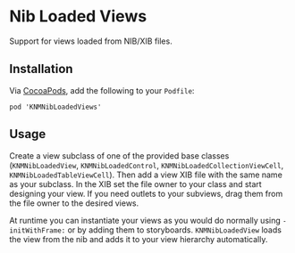 Nib Loaded Views
================

Support for views loaded from NIB/XIB files.

## Installation

Via [CocoaPods](http://cocoapods.org), add the following to your `Podfile`:

    pod 'KNMNibLoadedViews'


## Usage

Create a view subclass of one of the provided base classes (`KNMNibLoadedView`, `KNMNibLoadedControl`,
`KNMNibLoadedCollectionViewCell`, `KNMNibLoadedTableViewCell`). Then add a view XIB file with the same name
as your subclass. In the XIB set the file owner to your class and start designing your view. If you need
outlets to your subviews, drag them from the file owner to the desired views.

At runtime you can instantiate your views as you would do normally using `-initWithFrame:` or by
adding them to storyboards. `KNMNibLoadedView` loads the view from the nib and adds it to your view hierarchy
automatically.
